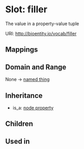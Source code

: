 # Slot: filler


The value in a property-value tuple

URI: http://bioentity.io/vocab/filler
## Mappings

## Domain and Range

None -> [named thing](NamedThing.md)
## Inheritance

 *  is_a: [node property](node_property.md)
## Children

## Used in

